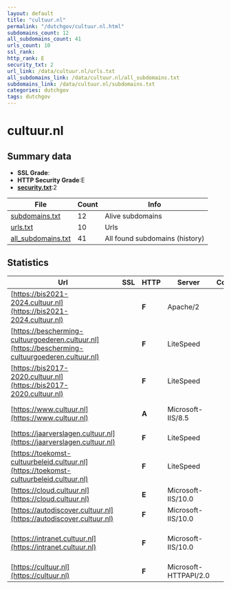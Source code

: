 ```yaml
---
layout: default
title: "cultuur.nl"
permalink: "/dutchgov/cultuur.nl.html"
subdomains_count: 12
all_subdomains_count: 41
urls_count: 10
ssl_rank: 
http_rank: E
security_txt: 2
url_link: /data/cultuur.nl/urls.txt
all_subdomains_link: /data/cultuur.nl/all_subdomains.txt
subdomains_link: /data/cultuur.nl/subdomains.txt
categories: dutchgov
tags: dutchgov
---
```



# cultuur.nl
## Summary data


 - **SSL Grade**:
 - **HTTP Security Grade**:E
 - **[security.txt](https://www.digitaleoverheid.nl/nieuws/standaard-security-txt-nu-verplicht-voor-overheid/)**:2


| File       | Count | Info |
|------------|-------|------|
|[subdomains.txt](/DutchGovScope/data/cultuur.nl/subdomains.txt)|12|Alive subdomains|
|[urls.txt](/DutchGovScope/data/cultuur.nl/urls.txt)|10|Urls|
|[all_subdomains.txt](/DutchGovScope/data/cultuur.nl/all_subdomains.txt)|41|All found subdomains (history)|


## Statistics


| Url | SSL | HTTP | Server | Cookie | HSTS | CORS | CTO | CSP | XFO | XXP | RP |FP| Tech |Title |
|--------|-------|-------|------|------|------|------|------|------|------|------|------|------|------|------|
|[https://bis2021-2024.cultuur.nl](https://bis2021-2024.cultuur.nl)| | **F**|Apache/2| | | | | | | | :white_check_mark: | |Apache HTTP Server:2 MySQL PHP:7.3.33 WordPress|bis2021-2024 – E...|
|[https://bescherming-cultuurgoederen.cultuur.nl](https://bescherming-cultuurgoederen.cultuur.nl)| | **F**|LiteSpeed| | | | | | | | :white_check_mark: | |HTTP/3 LiteSpeed PHP:8.2.14||
|[https://bis2017-2020.cultuur.nl](https://bis2017-2020.cultuur.nl)| | **F**|LiteSpeed| | | | | | | | :white_check_mark: | |HTTP/3 LiteSpeed MySQL PHP:8.2.14 WordPress|Raad voor Cultuu...|
|[https://www.cultuur.nl](https://www.cultuur.nl)| | **A**|Microsoft-IIS/8.5| |:white_check_mark: | | |:warning: | :white_check_mark: | :white_check_mark: | :white_check_mark: | |IIS:8.5 Microsoft ASP.NET Windows Server|Document Moved|
|[https://jaarverslagen.cultuur.nl](https://jaarverslagen.cultuur.nl)| | **F**|LiteSpeed| | | | | | | | :white_check_mark: | |HTTP/3 LiteSpeed PHP:8.2.14||
|[https://toekomst-cultuurbeleid.cultuur.nl](https://toekomst-cultuurbeleid.cultuur.nl)| | **F**|LiteSpeed| | | | | | | | :white_check_mark: | |HTTP/3 LiteSpeed PHP:8.2.14|Toekomst Cultuur...|
|[https://cloud.cultuur.nl](https://cloud.cultuur.nl)| | **E**|Microsoft-IIS/10.0| | | | | | :white_check_mark: | | :white_check_mark: | |IIS:10.0 Windows Server||
|[https://autodiscover.cultuur.nl](https://autodiscover.cultuur.nl)| | **F**|Microsoft-IIS/10.0| | | | | | | | :white_check_mark: | |IIS:10.0 Windows Server||
|[https://intranet.cultuur.nl](https://intranet.cultuur.nl)| | **F**|Microsoft-IIS/10.0| | | | | | | | :white_check_mark: | |IIS:10.0 Microsoft ASP.NET Microsoft SharePoint:16.0.0.10389 NTLM Windows Server||
|[https://cultuur.nl](https://cultuur.nl)| | **F**|Microsoft-HTTPAPI/2.0| | | | | | | | :white_check_mark: | |Microsoft HTTPAPI:2.0|Not Found|

